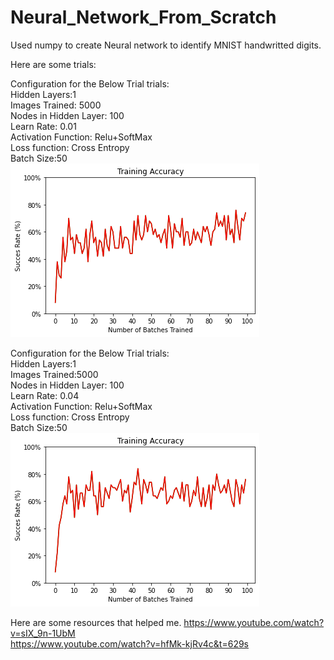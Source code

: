 # Neural_Network_From_Scratch


Used numpy to create Neural network to identify MNIST handwritted digits.<br/>

Here are some trials:<br/>  


Configuration for the Below Trial trials:<br/>
Hidden Layers:1<br/>
Images Trained: 5000<br/>
Nodes in Hidden Layer: 100<br/>
Learn Rate: 0.01<br/>
Activation Function: Relu+SoftMax<br/>
Loss function: Cross Entropy<br/>
Batch Size:50<br/>
![Alt text](ptygood.0150.png?raw=true "Title")



Configuration for the Below Trial trials:<br/>
Hidden Layers:1<br/>
Images Trained:5000<br/>
Nodes in Hidden Layer: 100<br/>
Learn Rate: 0.04<br/>
Activation Function: Relu+SoftMax<br/>
Loss function: Cross Entropy<br/>
Batch Size:50<br/>
![Alt text](good50.4.png?raw=true "Title")

Here are some resources that helped me.
https://www.youtube.com/watch?v=sIX_9n-1UbM<br/>
https://www.youtube.com/watch?v=hfMk-kjRv4c&t=629s
